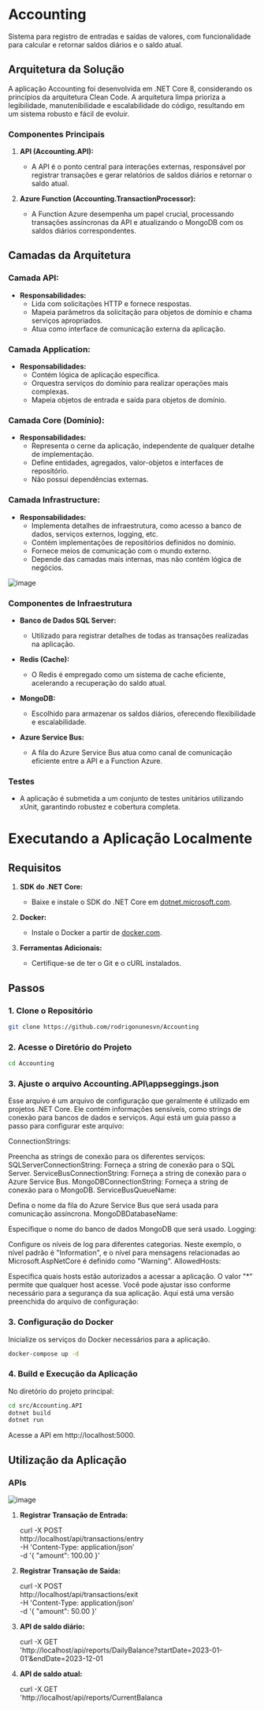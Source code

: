 # Accounting

Sistema para registro de entradas e saídas de valores, com funcionalidade para calcular e retornar saldos diários e o saldo atual.

## Arquitetura da Solução

A aplicação Accounting foi desenvolvida em .NET Core 8, considerando os princípios da arquitetura Clean Code. A arquitetura limpa prioriza a legibilidade, manutenibilidade e escalabilidade do código, resultando em um sistema robusto e fácil de evoluir.

### Componentes Principais

1. **API (Accounting.API):**
   - A API é o ponto central para interações externas, responsável por registrar transações e gerar relatórios de saldos diários e retornar o saldo atual.

2. **Azure Function (Accounting.TransactionProcessor):**
   - A Function Azure desempenha um papel crucial, processando transações assíncronas da API e atualizando o MongoDB com os saldos diários correspondentes.

## Camadas da Arquitetura

### Camada API:
- **Responsabilidades:**
  - Lida com solicitações HTTP e fornece respostas.
  - Mapeia parâmetros da solicitação para objetos de domínio e chama serviços apropriados.
  - Atua como interface de comunicação externa da aplicação.

### Camada Application:
- **Responsabilidades:**
  - Contém lógica de aplicação específica.
  - Orquestra serviços do domínio para realizar operações mais complexas.
  - Mapeia objetos de entrada e saída para objetos de domínio.

### Camada Core (Domínio):
- **Responsabilidades:**
  - Representa o cerne da aplicação, independente de qualquer detalhe de implementação.
  - Define entidades, agregados, valor-objetos e interfaces de repositório.
  - Não possui dependências externas.

### Camada Infrastructure:
- **Responsabilidades:**
  - Implementa detalhes de infraestrutura, como acesso a banco de dados, serviços externos, logging, etc.
  - Contém implementações de repositórios definidos no domínio.
  - Fornece meios de comunicação com o mundo externo.
  - Depende das camadas mais internas, mas não contém lógica de negócios.

![image](https://github.com/rodrigonunesvn/Accounting/assets/51245767/289f3f2b-fd66-4466-816e-f7469667a0f0)

### Componentes de Infraestrutura

- **Banco de Dados SQL Server:**
  - Utilizado para registrar detalhes de todas as transações realizadas na aplicação.

- **Redis (Cache):**
  - O Redis é empregado como um sistema de cache eficiente, acelerando a recuperação do saldo atual.

- **MongoDB:**
  - Escolhido para armazenar os saldos diários, oferecendo flexibilidade e escalabilidade.

- **Azure Service Bus:**
  - A fila do Azure Service Bus atua como canal de comunicação eficiente entre a API e a Function Azure.

### Testes

- A aplicação é submetida a um conjunto de testes unitários utilizando xUnit, garantindo robustez e cobertura completa.

# Executando a Aplicação Localmente

## Requisitos

1. **SDK do .NET Core:**
   - Baixe e instale o SDK do .NET Core em [dotnet.microsoft.com](https://dotnet.microsoft.com/download).

2. **Docker:**
   - Instale o Docker a partir de [docker.com](https://www.docker.com/products/docker-desktop).

3. **Ferramentas Adicionais:**
   - Certifique-se de ter o Git e o cURL instalados.

## Passos

### 1. Clone o Repositório
   ```bash
   git clone https://github.com/rodrigonunesvn/Accounting
   ```
### 2. Acesse o Diretório do Projeto
   ```bash
   cd Accounting
   ```

### 3. Ajuste o arquivo Accounting.API\appseggings.json 
Esse arquivo é um arquivo de configuração que geralmente é utilizado em projetos .NET Core. Ele contém informações sensíveis, como strings de conexão para bancos de dados e serviços. Aqui está um guia passo a passo para configurar este arquivo:

ConnectionStrings:

Preencha as strings de conexão para os diferentes serviços:
SQLServerConnectionString: Forneça a string de conexão para o SQL Server.
ServiceBusConnectionString: Forneça a string de conexão para o Azure Service Bus.
MongoDBConnectionString: Forneça a string de conexão para o MongoDB.
ServiceBusQueueName:

Defina o nome da fila do Azure Service Bus que será usada para comunicação assíncrona.
MongoDBDatabaseName:

Especifique o nome do banco de dados MongoDB que será usado.
Logging:

Configure os níveis de log para diferentes categorias. Neste exemplo, o nível padrão é "Information", e o nível para mensagens relacionadas ao Microsoft.AspNetCore é definido como "Warning".
AllowedHosts:

Especifica quais hosts estão autorizados a acessar a aplicação. O valor "*" permite que qualquer host acesse. Você pode ajustar isso conforme necessário para a segurança da sua aplicação.
Aqui está uma versão preenchida do arquivo de configuração:

### 3. Configuração do Docker   
   Inicialize os serviços do Docker necessários para a aplicação.
   ```bash
   docker-compose up -d
   ```
	
### 4. Build e Execução da Aplicação
No diretório do projeto principal:
   ```bash
   cd src/Accounting.API
   dotnet build
   dotnet run
   ```
	
Acesse a API em http://localhost:5000.

## Utilização da Aplicação

### APIs

![image](https://github.com/rodrigonunesvn/Accounting/assets/51245767/91836022-58eb-4ee0-af86-0b2b978bf4f1)

1. **Registrar Transação de Entrada:**

   curl -X POST \
     http://localhost/api/transactions/entry \
     -H 'Content-Type: application/json' \
     -d '{
       "amount": 100.00
     }'

2. **Registrar Transação de Saída:**

   curl -X POST \
     http://localhost/api/transactions/exit \
     -H 'Content-Type: application/json' \
     -d '{
       "amount": 50.00
     }'

3. **API de saldo diário:**

   curl -X GET \
     'http://localhost/api/reports/DailyBalance?startDate=2023-01-01'&endDate=2023-12-01

4. **API de saldo atual:**

   curl -X GET \
     'http://localhost/api/reports/CurrentBalanca
